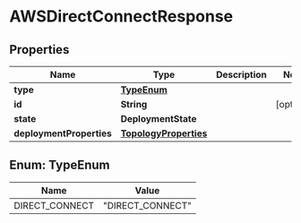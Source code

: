 

# AWSDirectConnectResponse


## Properties

| Name | Type | Description | Notes |
|------------ | ------------- | ------------- | -------------|
|**type** | [**TypeEnum**](#TypeEnum) |  |  |
|**id** | **String** |  |  [optional] |
|**state** | **DeploymentState** |  |  |
|**deploymentProperties** | [**TopologyProperties**](TopologyProperties.md) |  |  |



## Enum: TypeEnum

| Name | Value |
|---- | -----|
| DIRECT_CONNECT | &quot;DIRECT_CONNECT&quot; |



